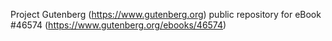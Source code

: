Project Gutenberg (https://www.gutenberg.org) public repository for eBook #46574 (https://www.gutenberg.org/ebooks/46574)

